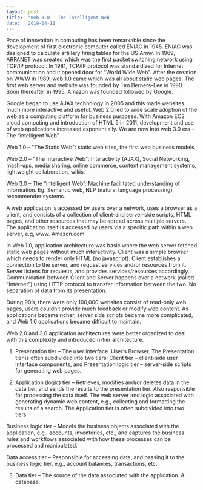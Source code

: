 ```yaml
---
layout: post
title:  "Web 3.0 – The Intelligent Web
date:   2019-04-11
---
```

Pace of innovation in computing has been remarkable since the development of first electronic computer called ENIAC in 1945. ENIAC was designed to calculate artillery firing tables for the US Army. In 1969, ARPANET was created which was the first packet switching network using TCP/IP protocol. In 1981, TCP/IP protocol was standardized for Internet communication and it opened door for "World Wide Web". After the creation on WWW in 1989, web 1.0 came which was all about static web pages. The first web server and website was founded by Tim Berners-Lee in 1990. Soon thereafter in 1995, Amazon was founded followed by Google. 

Google began to use AJAX technology in 2005 and this made websites much more interactive and useful. Web 2.0 led to wide scale adoption of the web as a computing platform for business purposes. With Amazon EC2 cloud computing and introduction of HTML 5 in 2011, development and use of web applications increased exponentially. We are now into web 3.0 era - The “intelligent Web”.

Web 1.0 – "The Static Web": static web sites, the first web business models

Web 2.0 – "The Interactive Web": Interactivity (AJAX), Social Networking, mash-ups, media sharing, online commerce, content management systems, lightweight collaboration, wikis.

Web 3.0 – The “intelligent Web”: Machine facilitated understanding of information. Eg. Semantic web, NLP (natural language processing), recommender systems.

A web application is accessed by users over a network, uses a browser as a client, and consists of a collection of client-and server-side scripts, HTML pages, and other resources that may be spread across multiple servers. The application itself is accessed by users via a specific path within a web server, e.g, www. Amazon.com.

In Web 1.0, application architecture was basic where the web server fetched static web pages without much interactivity. Client was a simple browser which needs to render only HTML (no javascript). Client establishes a connection to the server, and request services and/or resources from it. Server listens for requests, and provides services/resources accordingly. Communication between Client and Server happens over a network (called “Internet”) using HTTP protocol to transfer information between the two. No separation of data from its presentation.

During 90’s, there were only 100,000 websites consist of read-only web pages, users couldn’t provide much feedback or modify web content. As applications became richer, server side scripts became more complicated, and Web 1.0 applications became difficult to maintain.

Web 2.0 and 3.0 application architectures were better organized to deal with this complexity and introduced n-tier architecture.

1. Presentation tier – The user interface. User’s Browser. The Presentation tier is often subdivided into two tiers: Client tier – client-side user interface components, and Presentation logic tier – server-side scripts for generating web pages.

2. Application (logic) tier – Retrieves, modifies and/or deletes data in the data tier, and sends the results to the presentation tier. Also responsible for processing the data itself. The web server and logic associated with generating dynamic web content, e.g., collecting and formatting the results of a search. The Application tier is often subdivided into two tiers:

Business logic tier – Models the business objects associated with the application, e.g., accounts, inventories, etc., and captures the business rules and workflows associated with how these processes can be processed and manipulated.

Data access tier – Responsible for accessing data, and passing it to the business logic tier, e.g., account balances, transactions, etc.

3. Data tier – The source of the data associated with the application. A database.
